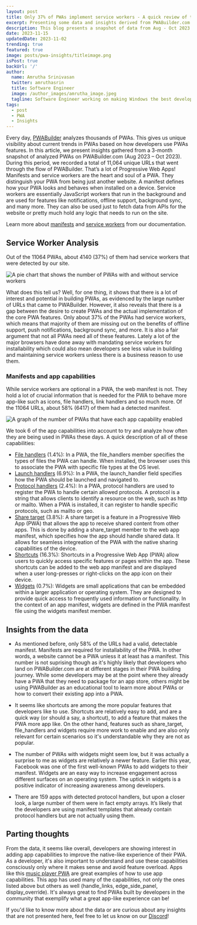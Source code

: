 ```yaml
---
layout: post
title: Only 37% of PWAs implement service workers - A quick review of the PWA ecosystem
excerpt: Presenting some data and insights derived from PWABuilder.com
description: This blog presents a snapshot of data from Aug - Oct 2023 of all the PWAs that have been through the flow of PWABuilder.com and what we can learn from them.
date: 2023-11-15
updatedDate: 2023-11-02
trending: true
featured: true
image: posts/pwa-insights/titleimage.png
isPost: true
backUrl: '/'
author:
  name: Amrutha Srinivasan
  twitter: amruthasrin
  title: Software Engineer
  image: /author_images/amrutha_image.jpeg
  tagline: Software Engineer working on making Windows the best developer platform out there!
tags:
  - post
  - PWA
  - Insights
---
```



Every day, [PWABuilder](https://pwabuilder.com/) analyzes thousands of PWAs. This gives us unique visibility about current trends in PWAs based on how developers use PWAs features. In this article, we present insights gathered from a 3-month snapshot of analyzed PWAs on PWABuilder.com (Aug 2023 – Oct 2023).  
During this period, we recorded a total of 11,064 unique URLs that went through the flow of PWABuilder. That’s a lot of Progressive Web Apps! 
Manifests and service workers are the heart and soul of a PWA. They distinguish your PWA from being just another website. A manifest defines how your PWA looks and behaves when installed on a device. Service workers are essentially JavaScript workers that run in the background and are used for features like notifications, offline support, background sync, and many more. They can also be used just to fetch data from APIs for the website or pretty much hold any logic that needs to run on the site.

Learn more about [manifests](https://docs.pwabuilder.com/#/home/pwa-intro?id=web-app-manifests) and [service workers](https://docs.pwabuilder.com/#/home/sw-intro) from our documentation. 

## Service Worker Analysis

Out of the 11064 PWAs, about 4140 (37%) of them had service workers that were detected by our site. 
 
 ![A pie chart that shows the number of PWAs with and without service workers](/posts/pwa-insights/SW.png)

What does this tell us? Well, for one thing, it shows that there is a lot of interest and potential in building PWAs, as evidenced by the large number of URLs that came to PWABuilder. However, it also reveals that there is a gap between the desire to create PWAs and the actual implementation of the core PWA features. Only about 37% of the PWAs had service workers, which means that  majority of them are missing out on the benefits of offline support, push notifications, background sync, and more. It is also a fair argument that not all PWAs need all of these features. Lately a lot of the major browsers have done away with mandating service workers for installability which could also mean developers see less value in building and maintaining service workers unless there is a business reason to use them.

### Manifests and app capabilities

While service workers are optional in a PWA, the web manifest is not. They hold a lot of crucial information that is needed for the PWA to behave more app-like such as icons, file handlers, link handlers and so much more. Of the 11064 URLs, about 58% (6417) of them had a detected manifest. 

 ![A graph of the number of PWAs that have each app capability enabled](/posts/pwa-insights/appcap.png)

 We took 6 of the app capabilities into account to try and analyze how often they are being used in PWAs these days. 
 A quick description of all of these capabilities:

 * [File handlers](https://developer.mozilla.org/docs/Web/Manifest/file_handlers) (1.4%):  In a PWA, the file_handlers member specifies the types of files the PWA can handle. When installed, the browser uses this to associate the PWA with specific file types at the OS level. 
 * [Launch handlers](https://developer.mozilla.org/docs/Web/API/Launch_Handler_API) (6.9%): In a PWA, the launch_handler field specifies how the PWA should be launched and navigated to. 
 * [Protocol handlers](https://developer.mozilla.org/docs/Web/Manifest/protocol_handlers) (2.4%): In a PWA, protocol handlers are used to register the PWA to handle certain allowed protocols. A protocol is a string that allows clients to identify a resource on the web, such as http or mailto. When a PWA is installed, it can register to handle specific protocols, such as mailto or geo.
 * [Share target](https://docs.pwabuilder.com/#/home/native-features?id=web-share-api) (3.8%):  A share target is a feature in a Progressive Web App (PWA) that allows the app to receive shared content from other apps. This is done by adding a share_target member to the web app manifest, which specifies how the app should handle shared data. It allows for seamless integreation of the PWA with the native sharing capabilities of the device. 
 * [Shortcuts](https://docs.pwabuilder.com/#/home/native-features?id=shortcuts) (16.3%): Shortcuts in a Progressive Web App (PWA) allow users to quickly access specific features or pages within the app. These shortcuts can be added to the web app manifest and are displayed when a user long-presses or right-clicks on the app icon on their device.
 * [Widgets](https://learn.microsoft.com/en-us/microsoft-edge/progressive-web-apps-chromium/how-to/widgets) (0.7%): Widgets are small applications that can be embedded within a larger application or operating system. They are designed to provide quick access to frequently used information or functionality. In the context of an app manifest, widgets are defined in the PWA manifest file using the widgets manifest member.

## Insights from the data

* As mentioned before, only 58% of the URLs had a valid, detectable manifest. Manifests are required for installability of the PWA. In other words, a website cannot be a PWA unless it at least has a manifest. This number is not suprising though as it's highly likely that developers who land on PWABuilder.com are at different stages in their PWA building journey. While some developers may be at the point where they already have a PWA that they need to package for an app store, others might be using PWABuilder as an educational tool to learn more about PWAs or how to convert their existing app into a PWA. 
  
* It seems like  shortcuts are among the more popular features that developers like to use. Shortcuts are relatively easy to add, and are a quick way (or should a say, a shortcut), to add a feature that makes the PWA more app like. On the other hand, features such as share_target, file_handlers and widgets require more work to enable and are also only relevant for certain scenarios so it's understandable why they are not as popular. 

* The number of PWAs with widgets might seem low, but it was actually a surprise to me as widgets are relatively a newer feature. Earlier this year, Facebook was one of the first well-known PWAs to add widgets to their manifest. Widgets are an easy way to increase engagement across different surfaces on an operating system. The uptick in widgets is a positive indicator of increasing awareness among developers. 

* There are 159 apps with detected protocol handlers, but upon a closer look, a large number of them were in fact empty arrays. It’s likely that the developers are using manifest templates that already contain protocol handlers but are not actually using them. 

 
## Parting thoughts

From the data, it seems like overall, developers are showing interest in adding app capabilities to improve the native-like experience of their PWA. As a developer, it's also important to understand and use these capabilities consciously only where it makes sense and avoid feature overload. Apps like this [music player PWA](https://xamuzik.com/) are great examples of how to use app capabilities. This app has used many of the capabilities, not only the ones listed above but others as well (handle_links, edge_side_panel, display_override). It's always great to find PWAs built by developers in the community that exemplify what a great app-like experience can be!

If you'd like to know more about the data or are curious about any insights that are not presented here, feel free to let us know on our [Discord](https://aka.ms/pwabuilderdiscord)!